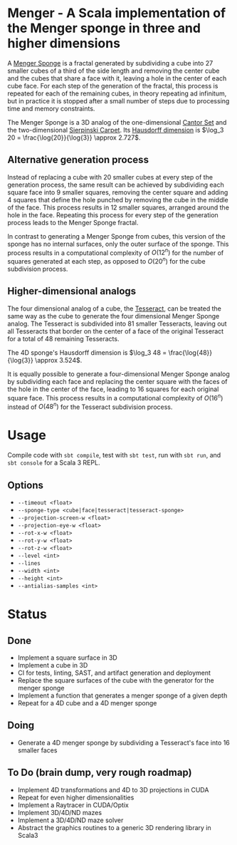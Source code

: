 # Menger - A Scala implementation of the Menger sponge in three and higher dimensions

A [Menger Sponge](https://en.wikipedia.org/wiki/Menger_sponge) is a fractal generated by subdividing
a cube into 27 smaller cubes of a third of the side length and removing the center cube and the 
cubes that share a face with it, leaving a hole in the center of each cube face. For each step of 
the generation of the fractal, this process is repeated for each of the remaining cubes, in theory 
repeating ad infinitum, but in practice it is stopped after a small number of steps due to 
processing time and memory constraints. 

The Menger Sponge is a 3D analog of the one-dimensional 
[Cantor Set](https://en.wikipedia.org/wiki/Cantor_set) and the two-dimensional 
[Sierpinski Carpet](https://en.wikipedia.org/wiki/Sierpinski_carpet). Its 
[Hausdorff dimension](https://en.wikipedia.org/wiki/Hausdorff_dimension) is 
$\log_3 20 = \frac{\log{20}}{\log{3}} \approx 2.727$.

## Alternative generation process

Instead of replacing a cube with 20 smaller cubes at every step of the generation process, the same
result can be achieved by subdividing each square face into 9 smaller squares, removing the center 
square and adding 4 squares that define the hole punched by removing the cube in the middle of the 
face. This process results in 12 smaller squares, arranged around the hole in the face. Repeating 
this process for every step of the generation process leads to the Menger Sponge fractal.

In contrast to generating a Menger Sponge from cubes, this version of the sponge has no internal 
surfaces, only the outer surface of the sponge. This process results in a computational complexity 
of $O(12^n)$ for the number of squares generated at each step, as opposed to $O(20^n)$ for the cube 
subdivision process.

## Higher-dimensional analogs

The four dimensional analog of a cube, the [Tesseract](https://en.wikipedia.org/wiki/Tesseract), can 
be treated the same way as the cube to generate the four dimensional Menger Sponge analog. The 
Tesseract is subdivided into 81 smaller Tesseracts, leaving out all Tesseracts that border on the 
center of a face of the original Tesseract for a total of 48 remaining Tesseracts.

The 4D sponge's Hausdorff dimension is $\log_3 48 = \frac{\log{48}}{\log{3}} \approx 3.524$.

It is equally possible to generate a four-dimensional Menger Sponge analog by subdividing each face
and replacing the center square with the faces of the hole in the center of the face, leading to 16
squares for each original square face. This process results in a computational complexity of 
$O(16^n)$ instead of $O(48^n)$ for the Tesseract subdivision process.


# Usage

Compile code with `sbt compile`, test with `sbt test`, run with `sbt run`, and `sbt console`
for a Scala 3 REPL.

## Options
- `--timeout <float>`
- `--sponge-type <cube|face|tesseract|tesseract-sponge>`
- `--projection-screen-w <float>`
- `--projection-eye-w <float>`
- `--rot-x-w <float>`
- `--rot-y-w <float>`
- `--rot-z-w <float>`
- `--level <int>`
- `--lines`
- `--width <int>`
- `--height <int>`
- `--antialias-samples <int>`


# Status
## Done
- Implement a square surface in 3D
- Implement a cube in 3D
- CI for tests, linting, SAST, and artifact generation and deployment
- Replace the square surfaces of the cube with the generator for the menger sponge
- Implement a function that generates a menger sponge of a given depth
- Repeat for a 4D cube and a 4D menger sponge

## Doing
- Generate a 4D menger sponge by subdividing a Tesseract's face into 16 smaller faces

## To Do (brain dump, very rough roadmap)
- Implement 4D transformations and 4D to 3D projections in CUDA
- Repeat for even higher dimensionalities
- Implement a Raytracer in CUDA/Optix
- Implement 3D/4D/ND mazes
- Implement a 3D/4D/ND maze solver
- Abstract the graphics routines to a generic 3D rendering library in Scala3
